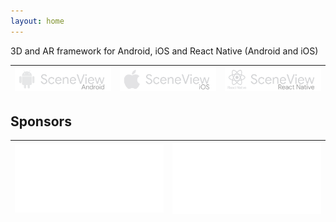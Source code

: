```yaml
---
layout: home
---
```

3D and AR framework for Android, iOS and React Native (Android and iOS)

| [![Logo SceneView Android](/assets/img/logos/android/logo_link.png)](https://github.com/SceneView/sceneform-android) | [![Logo SceneView iOS](/assets/img/logos/ios/logo_link.png)](https://github.com/SceneView/sceneform-ios) | [![Logo SceneView React Native](/assets/img/logos/react-native/logo_link.png)](https://github.com/SceneView/react-native-sceneform) |
| - | - | - |


## Sponsors

| [![Logo DigitalMate](/assets/img/sponsors/digitalmate.png)](https://www.digitalmate.fr/) | [![Logo Netpipe](/assets/img/sponsors/netpipe.png)](https://www.netpipe.io/) |
| - | - |
